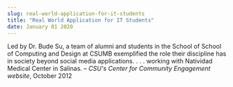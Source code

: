 ```yaml
---
slug: real-world-application-for-it-students
title: "Real World Application for IT Students"
date: January 01 2020
---
```


<p>Led by Dr. Bude Su, a team of alumni and students in the School of School of Computing and Design at CSUMB exemplified the role their discipline has in society beyond social media applications. . . . working with Natividad Medical Center in Salinas. – <em>CSU's Center for Community Engagement website</em>, October 2012
</p>
